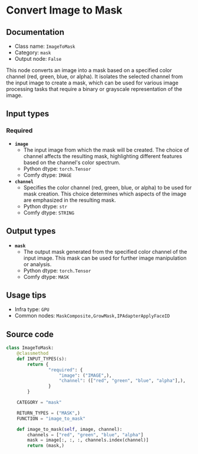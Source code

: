 # Convert Image to Mask
## Documentation
- Class name: `ImageToMask`
- Category: `mask`
- Output node: `False`

This node converts an image into a mask based on a specified color channel (red, green, blue, or alpha). It isolates the selected channel from the input image to create a mask, which can be used for various image processing tasks that require a binary or grayscale representation of the image.
## Input types
### Required
- **`image`**
    - The input image from which the mask will be created. The choice of channel affects the resulting mask, highlighting different features based on the channel's color spectrum.
    - Python dtype: `torch.Tensor`
    - Comfy dtype: `IMAGE`
- **`channel`**
    - Specifies the color channel (red, green, blue, or alpha) to be used for mask creation. This choice determines which aspects of the image are emphasized in the resulting mask.
    - Python dtype: `str`
    - Comfy dtype: `STRING`
## Output types
- **`mask`**
    - The output mask generated from the specified color channel of the input image. This mask can be used for further image manipulation or analysis.
    - Python dtype: `torch.Tensor`
    - Comfy dtype: `MASK`
## Usage tips
- Infra type: `GPU`
- Common nodes: `MaskComposite,GrowMask,IPAdapterApplyFaceID`


## Source code
```python
class ImageToMask:
    @classmethod
    def INPUT_TYPES(s):
        return {
                "required": {
                    "image": ("IMAGE",),
                    "channel": (["red", "green", "blue", "alpha"],),
                }
        }

    CATEGORY = "mask"

    RETURN_TYPES = ("MASK",)
    FUNCTION = "image_to_mask"

    def image_to_mask(self, image, channel):
        channels = ["red", "green", "blue", "alpha"]
        mask = image[:, :, :, channels.index(channel)]
        return (mask,)

```
